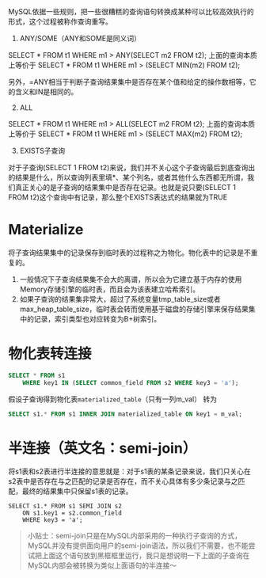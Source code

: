 MySQL依据一些规则，把一些很糟糕的查询语句转换成某种可以比较高效执行的形式，这个过程被称作查询重写。

1. ANY/SOME（ANY和SOME是同义词）

SELECT * FROM t1 WHERE m1 > ANY(SELECT m2 FROM t2);
上面的查询本质上等价于
SELECT * FROM t1 WHERE m1 > (SELECT MIN(m2) FROM t2);

另外，=ANY相当于判断子查询结果集中是否存在某个值和给定的操作数相等，它的含义和IN是相同的。

2. ALL

SELECT * FROM t1 WHERE m1 > ALL(SELECT m2 FROM t2);
上面的查询本质上等价于
SELECT * FROM t1 WHERE m1 > (SELECT MAX(m2) FROM t2);

3. EXISTS子查询

对于子查询(SELECT 1 FROM t2)来说，我们并不关心这个子查询最后到底查询出的结果是什么，所以查询列表里填*、某个列名，或者其他什么东西都无所谓，我们真正关心的是子查询的结果集中是否存在记录。也就是说只要(SELECT 1 FROM t2)这个查询中有记录，那么整个EXISTS表达式的结果就为TRUE

# Materialize

将子查询结果集中的记录保存到临时表的过程称之为物化。物化表中的记录是不重复的。

1. 一般情况下子查询结果集不会大的离谱，所以会为它建立基于内存的使用Memory存储引擎的临时表，而且会为该表建立哈希索引。
2. 如果子查询的结果集非常大，超过了系统变量tmp_table_size或者max_heap_table_size，临时表会转而使用基于磁盘的存储引擎来保存结果集中的记录，索引类型也对应转变为B+树索引。

# 物化表转连接

```sql
SELECT * FROM s1 
    WHERE key1 IN (SELECT common_field FROM s2 WHERE key3 = 'a');
```
假设子查询得到物化表`materialized_table`（只有一列m_val）
转为
```sql
SELECT s1.* FROM s1 INNER JOIN materialized_table ON key1 = m_val;
```

# 半连接（英文名：semi-join）

将s1表和s2表进行半连接的意思就是：对于s1表的某条记录来说，我们只关心在s2表中是否存在与之匹配的记录是否存在，而不关心具体有多少条记录与之匹配，最终的结果集中只保留s1表的记录。

```
SELECT s1.* FROM s1 SEMI JOIN s2
    ON s1.key1 = s2.common_field
    WHERE key3 = 'a';

```
> 小贴士：semi-join只是在MySQL内部采用的一种执行子查询的方式，MySQL并没有提供面向用户的semi-join语法，所以我们不需要，也不能尝试把上面这个语句放到黑框框里运行，我只是想说明一下上面的子查询在MySQL内部会被转换为类似上面语句的半连接～


